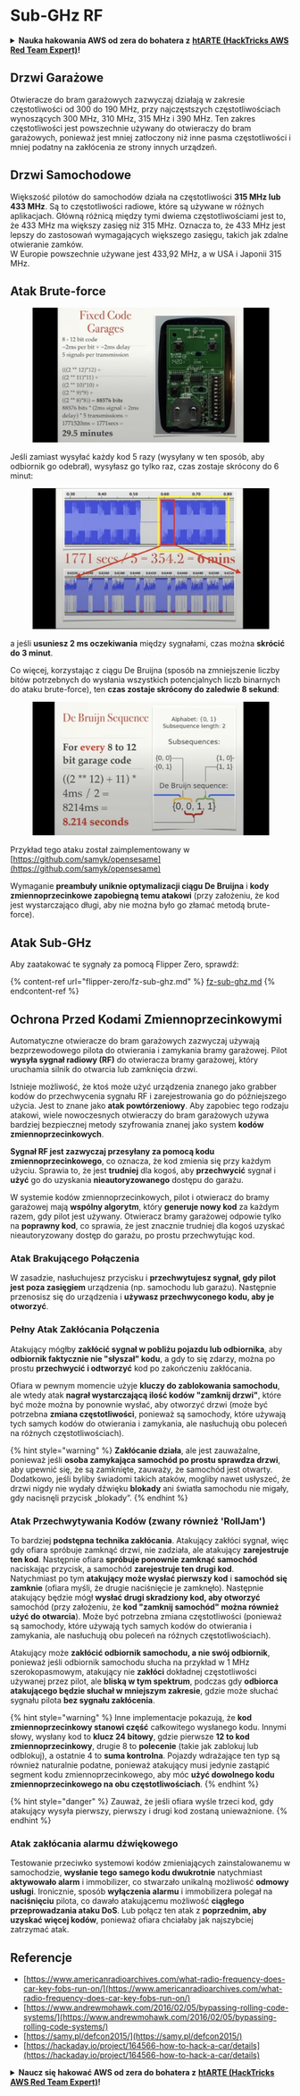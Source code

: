 # Sub-GHz RF

<details>

<summary><strong>Nauka hakowania AWS od zera do bohatera z</strong> <a href="https://training.hacktricks.xyz/courses/arte"><strong>htARTE (HackTricks AWS Red Team Expert)</strong></a><strong>!</strong></summary>

Inne sposoby wsparcia HackTricks:

* Jeśli chcesz zobaczyć swoją **firmę reklamowaną w HackTricks** lub **pobrać HackTricks w formacie PDF**, sprawdź [**PLANY SUBSKRYPCYJNE**](https://github.com/sponsors/carlospolop)!
* Zdobądź [**oficjalne gadżety PEASS & HackTricks**](https://peass.creator-spring.com)
* Odkryj [**Rodzinę PEASS**](https://opensea.io/collection/the-peass-family), naszą kolekcję ekskluzywnych [**NFT**](https://opensea.io/collection/the-peass-family)
* **Dołącz do** 💬 [**grupy Discord**](https://discord.gg/hRep4RUj7f) lub [**grupy telegramowej**](https://t.me/peass) lub **śledź** nas na **Twitterze** 🐦 [**@carlospolopm**](https://twitter.com/hacktricks\_live)**.**
* **Podziel się swoimi sztuczkami hakowania, przesyłając PR-y do** [**HackTricks**](https://github.com/carlospolop/hacktricks) i [**HackTricks Cloud**](https://github.com/carlospolop/hacktricks-cloud) na GitHubie.

</details>

## Drzwi Garażowe

Otwieracze do bram garażowych zazwyczaj działają w zakresie częstotliwości od 300 do 190 MHz, przy najczęstszych częstotliwościach wynoszących 300 MHz, 310 MHz, 315 MHz i 390 MHz. Ten zakres częstotliwości jest powszechnie używany do otwieraczy do bram garażowych, ponieważ jest mniej zatłoczony niż inne pasma częstotliwości i mniej podatny na zakłócenia ze strony innych urządzeń.

## Drzwi Samochodowe

Większość pilotów do samochodów działa na częstotliwości **315 MHz lub 433 MHz**. Są to częstotliwości radiowe, które są używane w różnych aplikacjach. Główną różnicą między tymi dwiema częstotliwościami jest to, że 433 MHz ma większy zasięg niż 315 MHz. Oznacza to, że 433 MHz jest lepszy do zastosowań wymagających większego zasięgu, takich jak zdalne otwieranie zamków.\
W Europie powszechnie używane jest 433,92 MHz, a w USA i Japonii 315 MHz.

## **Atak Brute-force**

<figure><img src="../../.gitbook/assets/image (1081).png" alt=""><figcaption></figcaption></figure>

Jeśli zamiast wysyłać każdy kod 5 razy (wysyłany w ten sposób, aby odbiornik go odebrał), wysyłasz go tylko raz, czas zostaje skrócony do 6 minut:

<figure><img src="../../.gitbook/assets/image (616).png" alt=""><figcaption></figcaption></figure>

a jeśli **usuniesz 2 ms oczekiwania** między sygnałami, czas można **skrócić do 3 minut**.

Co więcej, korzystając z ciągu De Bruijna (sposób na zmniejszenie liczby bitów potrzebnych do wysłania wszystkich potencjalnych liczb binarnych do ataku brute-force), ten **czas zostaje skrócony do zaledwie 8 sekund**:

<figure><img src="../../.gitbook/assets/image (580).png" alt=""><figcaption></figcaption></figure>

Przykład tego ataku został zaimplementowany w [https://github.com/samyk/opensesame](https://github.com/samyk/opensesame)

Wymaganie **preambuły uniknie optymalizacji ciągu De Bruijna** i **kody zmiennoprzecinkowe zapobiegną temu atakowi** (przy założeniu, że kod jest wystarczająco długi, aby nie można było go złamać metodą brute-force).

## Atak Sub-GHz

Aby zaatakować te sygnały za pomocą Flipper Zero, sprawdź:

{% content-ref url="flipper-zero/fz-sub-ghz.md" %}
[fz-sub-ghz.md](flipper-zero/fz-sub-ghz.md)
{% endcontent-ref %}

## Ochrona Przed Kodami Zmiennoprzecinkowymi

Automatyczne otwieracze do bram garażowych zazwyczaj używają bezprzewodowego pilota do otwierania i zamykania bramy garażowej. Pilot **wysyła sygnał radiowy (RF)** do otwieracza bramy garażowej, który uruchamia silnik do otwarcia lub zamknięcia drzwi.

Istnieje możliwość, że ktoś może użyć urządzenia znanego jako grabber kodów do przechwycenia sygnału RF i zarejestrowania go do późniejszego użycia. Jest to znane jako **atak powtórzeniowy**. Aby zapobiec tego rodzaju atakowi, wiele nowoczesnych otwieraczy do bram garażowych używa bardziej bezpiecznej metody szyfrowania znanej jako system **kodów zmiennoprzecinkowych**.

**Sygnał RF jest zazwyczaj przesyłany za pomocą kodu zmiennoprzecinkowego**, co oznacza, że kod zmienia się przy każdym użyciu. Sprawia to, że jest **trudniej** dla kogoś, aby **przechwycić** sygnał i **użyć** go do uzyskania **nieautoryzowanego** dostępu do garażu.

W systemie kodów zmiennoprzecinkowych, pilot i otwieracz do bramy garażowej mają **wspólny algorytm**, który **generuje nowy kod** za każdym razem, gdy pilot jest używany. Otwieracz bramy garażowej odpowie tylko na **poprawny kod**, co sprawia, że jest znacznie trudniej dla kogoś uzyskać nieautoryzowany dostęp do garażu, po prostu przechwytując kod.

### **Atak Brakującego Połączenia**

W zasadzie, nasłuchujesz przycisku i **przechwytujesz sygnał, gdy pilot jest poza zasięgiem** urządzenia (np. samochodu lub garażu). Następnie przenosisz się do urządzenia i **używasz przechwyconego kodu, aby je otworzyć**.

### Pełny Atak Zakłócania Połączenia

Atakujący mógłby **zakłócić sygnał w pobliżu pojazdu lub odbiornika**, aby **odbiornik faktycznie nie "słyszał" kodu**, a gdy to się zdarzy, można po prostu **przechwycić i odtworzyć** kod po zakończeniu zakłócania.

Ofiara w pewnym momencie użyje **kluczy do zablokowania samochodu**, ale wtedy atak **nagrał wystarczającą ilość kodów "zamknij drzwi"**, które być może można by ponownie wysłać, aby otworzyć drzwi (może być potrzebna **zmiana częstotliwości**, ponieważ są samochody, które używają tych samych kodów do otwierania i zamykania, ale nasłuchują obu poleceń na różnych częstotliwościach).

{% hint style="warning" %}
**Zakłócanie działa**, ale jest zauważalne, ponieważ jeśli **osoba zamykająca samochód po prostu sprawdza drzwi**, aby upewnić się, że są zamknięte, zauważy, że samochód jest otwarty. Dodatkowo, jeśli byliby świadomi takich ataków, mogliby nawet usłyszeć, że drzwi nigdy nie wydały dźwięku **blokady** ani światła samochodu nie migały, gdy nacisnęli przycisk „blokady”.
{% endhint %}

### **Atak Przechwytywania Kodów (zwany również 'RollJam')**

To bardziej **podstępna technika zakłócania**. Atakujący zakłóci sygnał, więc gdy ofiara spróbuje zamknąć drzwi, nie zadziała, ale atakujący **zarejestruje ten kod**. Następnie ofiara **spróbuje ponownie zamknąć samochód** naciskając przycisk, a samochód **zarejestruje ten drugi kod**.\
Natychmiast po tym **atakujący może wysłać pierwszy kod** i **samochód się zamknie** (ofiara myśli, że drugie naciśnięcie je zamknęło). Następnie atakujący będzie mógł **wysłać drugi skradziony kod, aby otworzyć** samochód (przy założeniu, że **kod "zamknij samochód" można również użyć do otwarcia**). Może być potrzebna zmiana częstotliwości (ponieważ są samochody, które używają tych samych kodów do otwierania i zamykania, ale nasłuchują obu poleceń na różnych częstotliwościach).

Atakujący może **zakłócić odbiornik samochodu, a nie swój odbiornik**, ponieważ jeśli odbiornik samochodu słucha na przykład w 1 MHz szerokopasmowym, atakujący nie **zakłóci** dokładnej częstotliwości używanej przez pilot, ale **bliską w tym spektrum**, podczas gdy **odbiorca atakującego będzie słuchał w mniejszym zakresie**, gdzie może słuchać sygnału pilota **bez sygnału zakłócenia**.

{% hint style="warning" %}
Inne implementacje pokazują, że **kod zmiennoprzecinkowy stanowi część** całkowitego wysłanego kodu. Innymi słowy, wysłany kod to **klucz 24 bitowy**, gdzie pierwsze **12 to kod zmiennoprzecinkowy**, drugie 8 to **polecenie** (takie jak zablokuj lub odblokuj), a ostatnie 4 to **suma kontrolna**. Pojazdy wdrażające ten typ są również naturalnie podatne, ponieważ atakujący musi jedynie zastąpić segment kodu zmiennoprzecinkowego, aby móc **użyć dowolnego kodu zmiennoprzecinkowego na obu częstotliwościach**.
{% endhint %}

{% hint style="danger" %}
Zauważ, że jeśli ofiara wyśle trzeci kod, gdy atakujący wysyła pierwszy, pierwszy i drugi kod zostaną unieważnione.
{% endhint %}
### Atak zakłócania alarmu dźwiękowego

Testowanie przeciwko systemowi kodów zmieniających zainstalowanemu w samochodzie, **wysłanie tego samego kodu dwukrotnie** natychmiast **aktywowało alarm** i immobilizer, co stwarzało unikalną możliwość **odmowy usługi**. Ironicznie, sposób **wyłączenia alarmu** i immobilizera polegał na **naciśnięciu** pilota, co dawało atakującemu możliwość **ciągłego przeprowadzania ataku DoS**. Lub połącz ten atak z **poprzednim, aby uzyskać więcej kodów**, ponieważ ofiara chciałaby jak najszybciej zatrzymać atak.

## Referencje

* [https://www.americanradioarchives.com/what-radio-frequency-does-car-key-fobs-run-on/](https://www.americanradioarchives.com/what-radio-frequency-does-car-key-fobs-run-on/)
* [https://www.andrewmohawk.com/2016/02/05/bypassing-rolling-code-systems/](https://www.andrewmohawk.com/2016/02/05/bypassing-rolling-code-systems/)
* [https://samy.pl/defcon2015/](https://samy.pl/defcon2015/)
* [https://hackaday.io/project/164566-how-to-hack-a-car/details](https://hackaday.io/project/164566-how-to-hack-a-car/details)

<details>

<summary><strong>Naucz się hakować AWS od zera do bohatera z</strong> <a href="https://training.hacktricks.xyz/courses/arte"><strong>htARTE (HackTricks AWS Red Team Expert)</strong></a><strong>!</strong></summary>

Inne sposoby wsparcia HackTricks:

* Jeśli chcesz zobaczyć swoją **firmę reklamowaną w HackTricks** lub **pobrać HackTricks w formacie PDF**, sprawdź [**PLANY SUBSKRYPCYJNE**](https://github.com/sponsors/carlospolop)!
* Kup [**oficjalne gadżety PEASS & HackTricks**](https://peass.creator-spring.com)
* Odkryj [**Rodzinę PEASS**](https://opensea.io/collection/the-peass-family), naszą kolekcję ekskluzywnych [**NFT**](https://opensea.io/collection/the-peass-family)
* **Dołącz do** 💬 [**grupy Discord**](https://discord.gg/hRep4RUj7f) lub [**grupy telegramowej**](https://t.me/peass) lub **śledź** nas na **Twitterze** 🐦 [**@carlospolopm**](https://twitter.com/hacktricks\_live)**.**
* **Podziel się swoimi sztuczkami hakerskimi, przesyłając PR-y do** [**HackTricks**](https://github.com/carlospolop/hacktricks) i [**HackTricks Cloud**](https://github.com/carlospolop/hacktricks-cloud) github repos.

</details>
